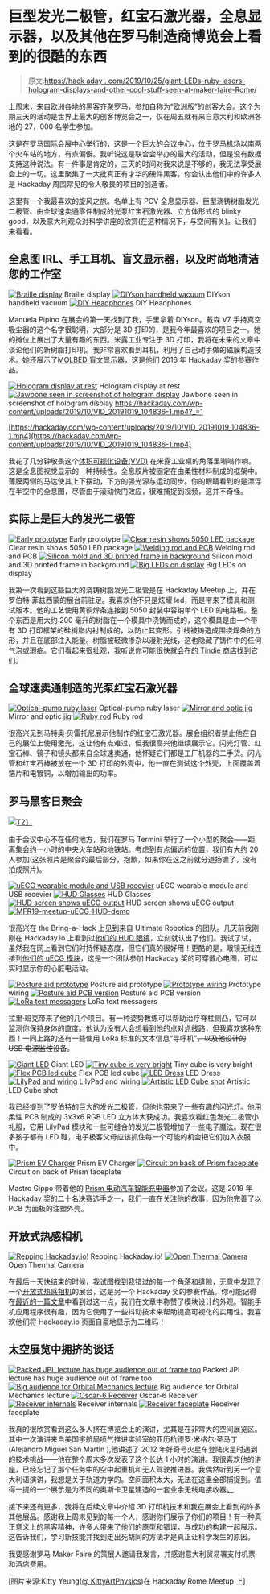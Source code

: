 # 巨型发光二极管，红宝石激光器，全息显示器，以及其他在罗马制造商博览会上看到的很酷的东西

> 原文:[https://hack aday . com/2019/10/25/giant-LEDs-ruby-lasers-hologram-displays-and-other-cool-stuff-seen-at-maker-faire-Rome/](https://hackaday.com/2019/10/25/giant-leds-ruby-lasers-hologram-displays-and-other-cool-stuff-seen-at-maker-faire-rome/)

上周末，来自欧洲各地的黑客齐聚罗马，参加自称为“欧洲版”的创客大会。这个为期三天的活动是世界上最大的创客博览会之一，仅在周五就有来自意大利和欧洲各地的 27，000 名学生参加。

这是在罗马国际会展中心举行的，这是一个巨大的会议中心，位于罗马机场以南两个火车站的地方，有点偏僻。我听说这是联合会举办的最大的活动，但是没有数据支持这种说法。有一件事是肯定的，三天的时间对我来说是不够的，我无法享受展会上的一切。这里聚集了一大批真正有才华的硬件黑客，你会认出他们中的许多人是 Hackaday 周围常见的令人敬畏的项目的创造者。

这里有一个我最喜欢的旋风之旅。名单上有 POV 全息显示器、巨型浇铸树脂发光二极管、由全球速卖通零件制成的光泵红宝石激光器、立方体形式的 blinky good，以及意大利观众对科学讲座的欣赏(在这种情况下，与空间有关)。让我们来看看。

## 全息图 IRL、手工耳机、盲文显示器，以及时尚地清洁您的工作室

 [![Braille display](../Images/2eb650189d112c11ee07a3847cd6604c.png "MFR19-lumi-industries-MOLBED-braille-display")](https://hackaday.com/2019/10/25/giant-leds-ruby-lasers-hologram-displays-and-other-cool-stuff-seen-at-maker-faire-rome/mfr19-lumi-industries-molbed-braille-display/) Braille display [![DIYson handheld vacuum](../Images/f7afe36b9560b78aa7330de5d8b3f125.png "MFR19-lumi-industries-DIYson-Manuela-Pipino-with-Mike-Szczys")](https://hackaday.com/2019/10/25/giant-leds-ruby-lasers-hologram-displays-and-other-cool-stuff-seen-at-maker-faire-rome/mfr19-lumi-industries-diyson-manuela-pipino-with-mike-szczys/) DIYson handheld vacuum [![DIY Headphones](../Images/e55db34bf71398ebc32beec94b4d11c4.png "MFR19-lumi-industries-diy-headphones")](https://hackaday.com/2019/10/25/giant-leds-ruby-lasers-hologram-displays-and-other-cool-stuff-seen-at-maker-faire-rome/mfr19-lumi-industries-diy-headphones/) DIY Headphones

Manuela Pipino 在展会的第一天找到了我，手里拿着 DIYson。戴森 V7 手持真空吸尘器的这个名字很聪明，大部分是 3D 打印的，是我今年最喜欢的项目之一。她的摊位上展出了大量有趣的东西。米露工业专注于 3D 打印，我将在未来的文章中谈论他们的新树脂打印机。我非常喜欢看到耳机，利用了自己动手做的磁膜构造技术。她还展示了[MOLBED 盲文显示器](https://hackaday.io/project/12442-molbed-modular-low-cost-braille-electronic-display)，这是他们 2016 年 Hackaday 奖的参赛作品。

 [![Hologram display at rest](../Images/921aec8c4ef366805545c4c316e0adce.png "MFR19-lumi-industries-hologram-display")](https://hackaday.com/2019/10/25/giant-leds-ruby-lasers-hologram-displays-and-other-cool-stuff-seen-at-maker-faire-rome/mfr19-lumi-industries-hologram-display/) Hologram display at rest [![Jawbone seen in screenshot of hologram display](../Images/8cde709fe4b0b1f249774c326c1ddf39.png "MFR19-lumi-industries-VVD-screenshot")](https://hackaday.com/2019/10/25/giant-leds-ruby-lasers-hologram-displays-and-other-cool-stuff-seen-at-maker-faire-rome/mfr19-lumi-industries-vvd-screenshot/) Jawbone seen in screenshot of hologram display <https://hackaday.com/wp-content/uploads/2019/10/VID_20191019_104836-1.mp4?_=1>

[https://hackaday.com/wp-content/uploads/2019/10/VID_20191019_104836-1.mp4](https://hackaday.com/wp-content/uploads/2019/10/VID_20191019_104836-1.mp4)

我花了几分钟敬畏这个[体积可视化设备(VVD)](https://www.lumindustries.com/3d-vis/) 在米露工业桌的角落里嗡嗡作响。这是全息图视觉显示的一种持续性。全息胶片被固定在由柔性材料制成的框架中。薄膜两侧的马达使其上下摆动，下方的强光源与运动同步。你的眼睛看到的是漂浮在半空中的全息图，尽管由于滚动快门效应，很难捕捉到视频，这并不奇怪。

## 实际上是巨大的发光二极管

 [![Early prototype](../Images/999f07b8ddf6375840a61714af1739e0.png "MFR19-partfusion-big-led-early-version")](https://hackaday.com/2019/10/25/giant-leds-ruby-lasers-hologram-displays-and-other-cool-stuff-seen-at-maker-faire-rome/mfr19-partfusion-big-led-early-version/) Early prototype [![Clear resin shows 5050 LED package](../Images/7053356ebff4d63b4121526af7c916bb.png "MFR19-partfusion-big-led-diode")](https://hackaday.com/2019/10/25/giant-leds-ruby-lasers-hologram-displays-and-other-cool-stuff-seen-at-maker-faire-rome/mfr19-partfusion-big-led-diode/) Clear resin shows 5050 LED package [![Welding rod and PCB](../Images/a972416cd31f7f5ce669a41b1b7120b0.png "MFR19-partfusion-big-led-construction")](https://hackaday.com/2019/10/25/giant-leds-ruby-lasers-hologram-displays-and-other-cool-stuff-seen-at-maker-faire-rome/mfr19-partfusion-big-led-construction/) Welding rod and PCB [![Silicon mold and 3D printed frame in background](../Images/445ee7c81aa17c16bdff94f18f34b675.png "MFR19-partfusion-big-led-mold")](https://hackaday.com/2019/10/25/giant-leds-ruby-lasers-hologram-displays-and-other-cool-stuff-seen-at-maker-faire-rome/mfr19-partfusion-big-led-mold/) Silicon mold and 3D printed frame in background [![Big LEDs on display](../Images/a5efd5c7425495799ae64f89961df3dc.png "MFR19-partfusion-big-LEDs")](https://hackaday.com/2019/10/25/giant-leds-ruby-lasers-hologram-displays-and-other-cool-stuff-seen-at-maker-faire-rome/mfr19-partfusion-big-leds/) Big LEDs on display

我第一次看到这些巨大的浇铸树脂发光二极管是在 Hackaday Meetup 上，并在罗伯特·菲兹西蒙的展台前驻足。我喜欢他不只是炫耀 led，而是带来了模具和测试版本。他的工艺使用黄铜焊条连接到 5050 封装中容纳单个 LED 的电路板。整个东西是用大约 200 毫升的树脂在一个模具中浇铸而成的，这个模具是由一个带有 3D 打印框架的硅树脂内衬制成的，以防止其变形。引线被铸造成围绕焊条的方形，并且在底部注入能量。树脂被轻微掺杂以漫射光线，这也隐藏了铸件中的任何气泡或瑕疵。它们看起来很壮观，我听说你可能很快就会在[的 Tindie 商店](https://www.tindie.com/stores/partfusion/)找到它们。

## 全球速卖通制造的光泵红宝石激光器

 [![Optical-pump ruby laser](../Images/45aada33f06ca310ac0368d018b29497.png "MFR19-ruby-laser-overview")](https://hackaday.com/2019/10/25/giant-leds-ruby-lasers-hologram-displays-and-other-cool-stuff-seen-at-maker-faire-rome/mfr19-ruby-laser-overview/) Optical-pump ruby laser [![Mirror and optic jig](../Images/177307621fb499910695ca9f1b84ad4f.png "MFR19-ruby-laser-mirror")](https://hackaday.com/2019/10/25/giant-leds-ruby-lasers-hologram-displays-and-other-cool-stuff-seen-at-maker-faire-rome/mfr19-ruby-laser-mirror/) Mirror and optic jig [![Ruby rod](../Images/2136c3bd9e3b4c353abbba69bd97081d.png "MFR19-ruby-laser-ruby-rod")](https://hackaday.com/2019/10/25/giant-leds-ruby-lasers-hologram-displays-and-other-cool-stuff-seen-at-maker-faire-rome/mfr19-ruby-laser-ruby-rod/) Ruby rod

很高兴见到马特奥·贝雷托尼展示他制作的红宝石激光器。展会组织者禁止他在自己的展位上使用激光，这让他有点难过，但我很高兴他继续展示它。闪光灯管、红宝石棒、镜子和镜头都来自全球速卖通，他怀疑它们都是工厂机器的二手货。闪光管和红宝石棒被放在一个 3D 打印的外壳中，他一直在测试这个外壳，上面覆盖着箔片和电镀铜，以增加输出的功率。

## 罗马黑客日聚会

[![](../Images/a4aa6b0362abd680e3f30e9315fe4ae9.png)T2】](https://hackaday.com/wp-content/uploads/2019/10/MFR19-Hackaday-meetup.jpg)

由于会议中心不在任何地方，我们在罗马 Termini 举行了一个小型的聚会——距离集会约一小时的中央火车站和地铁站。考虑到有点偏远的位置，我们有大约 20 人参加(这张照片是聚会的最后部分，抱歉，如果你在这之前就分道扬镳了，没有拍成照片)。

 [![uECG wearable module and USB recevier](../Images/9ed52cbe9a647392724882d35fbb2174.png "MFR19-meetup-uECG-modules")](https://hackaday.com/2019/10/25/giant-leds-ruby-lasers-hologram-displays-and-other-cool-stuff-seen-at-maker-faire-rome/mfr19-meetup-uecg-modules/) uECG wearable module and USB recevier [![HUD Glasses](../Images/b4b48a63ac71219100378b4d61a752f6.png "MFR19-meetup-uECG-HUD-glasses")](https://hackaday.com/2019/10/25/giant-leds-ruby-lasers-hologram-displays-and-other-cool-stuff-seen-at-maker-faire-rome/mfr19-meetup-uecg-hud-glasses/) HUD Glasses [![HUD screen shows uECG output](../Images/632b1a7c4b7a4559fdf27b93c35f6a51.png "MFR19-meetup-uECG-hud-heartbeat")](https://hackaday.com/2019/10/25/giant-leds-ruby-lasers-hologram-displays-and-other-cool-stuff-seen-at-maker-faire-rome/mfr19-meetup-uecg-hud-heartbeat/) HUD screen shows uECG output [![MFR19-meetup-uECG-HUD-demo](../Images/78276f4aed4a45aefa9413eb079221bf.png "MFR19-meetup-uECG-HUD-demo")](https://hackaday.com/2019/10/25/giant-leds-ruby-lasers-hologram-displays-and-other-cool-stuff-seen-at-maker-faire-rome/mfr19-meetup-uecg-hud-demo/) 

很高兴在 the Bring-a-Hack 上见到来自 Ultimate Robotics 的团队。几天前我刚刚在 Hackaday.io 上看到过[他们的 HUD 眼镜](https://hackaday.io/project/167854-uglass-an-ar-module-on-your-glasses)，立刻就认出了他们。我试了试，虽然我在网上看到它们时持怀疑态度，但它们真的很好用！更酷的是，眼镜无线连接到[他们的 uECG 模块](https://hackaday.io/project/164486-uecg-a-very-small-wearable-ecg)，这是一个团队参加 Hackaday 奖的可穿戴心电图，可以实时显示你的心脏电活动。

 [![Posture aid prototype](../Images/c9ff163142377542648c0324988e42fe.png "MFR19-partfusion-Larry-Bank-posture-coach-prototype")](https://hackaday.com/2019/10/25/giant-leds-ruby-lasers-hologram-displays-and-other-cool-stuff-seen-at-maker-faire-rome/mfr19-partfusion-larry-bank-posture-coach-prototype/) Posture aid prototype [![Prototype wiring](../Images/9486cc0d29fe386e2bf2e483d19ca688.png "MFR19-partfusion-Larry-Bank-posture-coach-wiring")](https://hackaday.com/2019/10/25/giant-leds-ruby-lasers-hologram-displays-and-other-cool-stuff-seen-at-maker-faire-rome/mfr19-partfusion-larry-bank-posture-coach-wiring/) Prototype wiring [![Posture aid PCB version](../Images/bbd2e7c4b1264d9623d78b20331c9db0.png "MFR19-partfusion-Larry-Bank-posture-coach-finished")](https://hackaday.com/2019/10/25/giant-leds-ruby-lasers-hologram-displays-and-other-cool-stuff-seen-at-maker-faire-rome/mfr19-partfusion-larry-bank-posture-coach-finished/) Posture aid PCB version [![LoRa text messagers](../Images/e6c4977c6d5acb0d193b5aee3343e669.png "MFR19-partfusion-Larry-Bank-LoRa-pager")](https://hackaday.com/2019/10/25/giant-leds-ruby-lasers-hologram-displays-and-other-cool-stuff-seen-at-maker-faire-rome/mfr19-partfusion-larry-bank-lora-pager/) LoRa text messagers

拉里·班克带来了他的几个项目。有一种姿势教练可以帮助治疗脊柱侧凸，它可以监测你保持身体的直度。他认为没有人会想看到他的点对点线路，但我喜欢这种东西！一同上路的还有一些使用 LoRa 标准的文本信息“寻呼机”~~，以及他设计的 USB 电源监控设备~~。

 [![Giant LED](../Images/9e46305ae0ac65932db2e80bd5a770dd.png "MFR19-partfusion-PartFusion-giant-led")](https://hackaday.com/2019/10/25/giant-leds-ruby-lasers-hologram-displays-and-other-cool-stuff-seen-at-maker-faire-rome/mfr19-partfusion-partfusion-giant-led/) Giant LED [![Tiny cube is very bright](../Images/d7b903e1ee5b049e5a60798a92ae81a7.png "MFR19-partfusion-PartFusion-led-cube-bright")](https://hackaday.com/2019/10/25/giant-leds-ruby-lasers-hologram-displays-and-other-cool-stuff-seen-at-maker-faire-rome/mfr19-partfusion-partfusion-led-cube-bright/) Tiny cube is very bright [![Flex PCB led cube](../Images/81b346538ca0c353c286a2d1b62765e9.png "MFR19-partfusion-PartFusion-led-cube-detail")](https://hackaday.com/2019/10/25/giant-leds-ruby-lasers-hologram-displays-and-other-cool-stuff-seen-at-maker-faire-rome/mfr19-partfusion-partfusion-led-cube-detail/) Flex PCB led cube [![LED Dress](../Images/70826d0bb03346e1916468fd081c54bf.png "MFR19-partfusion-PartFusion-led-garment")](https://hackaday.com/2019/10/25/giant-leds-ruby-lasers-hologram-displays-and-other-cool-stuff-seen-at-maker-faire-rome/mfr19-partfusion-partfusion-led-garment/) LED Dress [![LilyPad and wiring](../Images/1b6bd8d0b76531b90c12fe3fbc2959bb.png "MFR19-partfusion-PartFusion-LED-garment-circuits")](https://hackaday.com/2019/10/25/giant-leds-ruby-lasers-hologram-displays-and-other-cool-stuff-seen-at-maker-faire-rome/mfr19-partfusion-partfusion-led-garment-circuits/) LilyPad and wiring [![Artistic LED Cube shot](../Images/bf3128e34c783054a4f07d9e4d0a670e.png "MFR19-partfusion-PartFusion-rgb-led-cube")](https://hackaday.com/2019/10/25/giant-leds-ruby-lasers-hologram-displays-and-other-cool-stuff-seen-at-maker-faire-rome/mfr19-partfusion-partfusion-rgb-led-cube/) Artistic LED Cube shot

我已经提到了罗伯特的巨大的发光二极管，但他也带来了一些有趣的闪光灯。他用柔性 PCB 制成的 3x3x6 RGB LED 立方体大获成功。我喜欢看红色发光二极管小礼服，它用 LilyPad 模块和一些可缝合的发光二极管增加了一些电子魔法。现在很多孩子都有 LED 鞋，电子极客父母应该抓住每一个可能的机会把它们加入衣服中。

 [![Prism EV Charger](../Images/d16d1e7f302af66ac85c255f8a0da042.png "MFR19-meetup-prism-EV-charger")](https://hackaday.com/2019/10/25/giant-leds-ruby-lasers-hologram-displays-and-other-cool-stuff-seen-at-maker-faire-rome/mfr19-meetup-prism-ev-charger/) Prism EV Charger [![Circuit on back of Prism faceplate](../Images/5d80ac315cd0836ed3fd4a41d7b438f0.png "MFR19-meetup-prism-rear-faceplate-circuit")](https://hackaday.com/2019/10/25/giant-leds-ruby-lasers-hologram-displays-and-other-cool-stuff-seen-at-maker-faire-rome/mfr19-meetup-prism-rear-faceplate-circuit/) Circuit on back of Prism faceplate

Mastro Gippo 带着他的 [Prism 电动汽车智能充电器](https://hackaday.io/project/166859-prism)参加了会议。这是 2019 年 Hackaday 奖的二十名决赛选手之一，我们一直在关注他的故事，因为他完善了以 PCB 为面板的注塑外壳。

## 开放式热感相机

 [![Repping Hackaday.io!](../Images/7453c7345c9db35d73091e121751fc16.png "MFR19-heat-camera-qr-codes")](https://hackaday.com/2019/10/25/giant-leds-ruby-lasers-hologram-displays-and-other-cool-stuff-seen-at-maker-faire-rome/mfr19-heat-camera-qr-codes/) Repping Hackaday.io! [![Open Thermal Camera](../Images/7cf821c9ac4f7291d7403f8c2334e947.png "MFR19-heat-camera")](https://hackaday.com/2019/10/25/giant-leds-ruby-lasers-hologram-displays-and-other-cool-stuff-seen-at-maker-faire-rome/mfr19-heat-camera/) Open Thermal Camera

在最后一天快结束的时候，我试图找到我错过的每一个角落和缝隙，无意中发现了一个[开放式热感相机](https://hackaday.io/project/165247-open-thermal-camera)的展台，这是另一个 Hackaday 奖的参赛作品。你可能记得在[最近的一篇文章](https://hackaday.com/2019/09/22/getting-the-heat-on-with-a-thermal-camera/)中看到过这一点，我们在文章中称赞了模块设计的外观。智能手机应用程序很有趣，因为它使用了一些抖动技术来帮助提高可视化的实用性。我喜欢他们将 Hackaday.io 页面自豪地显示为二维码！

## 太空展览中拥挤的谈话

 [![Packed JPL lecture has huge audience out of frame too](../Images/8008dfc9a862496870a76a6624faf876.png "MFR19-space-JPL-curiosity-lander-lecture")](https://hackaday.com/2019/10/25/giant-leds-ruby-lasers-hologram-displays-and-other-cool-stuff-seen-at-maker-faire-rome/mfr19-space-jpl-curiosity-lander-lecture/) Packed JPL lecture has huge audience out of frame too [![Big audience for Orbital Mechanics lecture](../Images/dd73c1f282d89e218ee116fab4e520ef.png "MFR19-space-orbital-mechanics-lecture")](https://hackaday.com/2019/10/25/giant-leds-ruby-lasers-hologram-displays-and-other-cool-stuff-seen-at-maker-faire-rome/mfr19-space-orbital-mechanics-lecture/) Big audience for Orbital Mechanics lecture [![Oscar-6 Receiver](../Images/1b04a854381697686156776b254fdaf5.png "MFR19-space-Oscar-receivers")](https://hackaday.com/2019/10/25/giant-leds-ruby-lasers-hologram-displays-and-other-cool-stuff-seen-at-maker-faire-rome/mfr19-space-oscar-receivers/) Oscar-6 Receiver [![Receiver internals](../Images/caa1f9f817d915eff0f0186d7ea42b69.png "MFR19-space-Oscar-receiver-circuit-board")](https://hackaday.com/2019/10/25/giant-leds-ruby-lasers-hologram-displays-and-other-cool-stuff-seen-at-maker-faire-rome/mfr19-space-oscar-receiver-circuit-board/) Receiver internals [![Receiver faceplate](../Images/97a9971dcafb74027429c4db8c727f07.png "MFR19-space-Oscar-receiver-panel")](https://hackaday.com/2019/10/25/giant-leds-ruby-lasers-hologram-displays-and-other-cool-stuff-seen-at-maker-faire-rome/mfr19-space-oscar-receiver-panel/) Receiver faceplate

我真的很欣赏看到这么多人挤在博览会上的演讲，尤其是在非常大的空间展览区。其中一次演讲来自美国宇航局喷气推进实验室的亚历杭德罗·米格尔·圣马丁(Alejandro Miguel San Martìn ),他讲述了 2012 年好奇号火星车登陆火星时遇到的技术挑战——他在整个周末多次发表了这个长达 1 小时的演讲。我很喜欢他的讲座，已经忘记了那个任务中的空中起重机和无人驾驶推进器。我偶然听到另一个意大利语演讲，我想是关于轨道力学的。空间面积太大，无法在这里全部捕捉到。值得一提的一个展示是为不同的奥斯卡卫星建造的一套业余无线电接收器[。](https://hackaday.com/2016/01/14/hams-in-space-project-oscar/)

接下来还有更多，我将在后续文章中介绍 3D 打印机技术和我在展会上看到的许多其他展品。感谢我上周末见到的每一个人，感谢你们展示了你们的项目！有一种真正意义上的黑客精神，许多人带来了他们的原型和错误，与成功的构建一起展示。这告诉我们，学习新技能并找到走出死胡同的方法才是真正让科学发生的原因。

我要感谢罗马 Maker Faire 的策展人邀请我发言，并感谢意大利贸易署支付机票和酒店费用。

[图片来源:Kitty Yeung([@ KittyArtPhysics](https://twitter.com/KittyArtPhysics/status/1185685124421169153))在 Hackaday Rome Meetup 上]